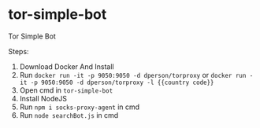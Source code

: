 # tor-simple-bot
Tor Simple Bot

Steps:
  1. Download Docker And Install
  2. Run ```docker run -it -p 9050:9050 -d dperson/torproxy``` or ```docker run -it -p 9050:9050 -d dperson/torproxy -l {{country code}}```
  3. Open cmd in ```tor-simple-bot```
  4. Install NodeJS
  5. Run ```npm i socks-proxy-agent``` in cmd
  6. Run ```node searchBot.js``` in cmd
